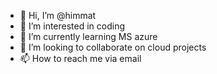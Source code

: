 - 👋 Hi, I’m @himmat
- 👀 I’m interested in coding
- 🌱 I’m currently learning MS azure 
- 💞️ I’m looking to collaborate on cloud projects
- 📫 How to reach me via email 

<!---
himmatnit/himmatnit is a ✨ special ✨ repository because its `README.md` (this file) appears on your GitHub profile.
You can click the Preview link to take a look at your changes.
--->
